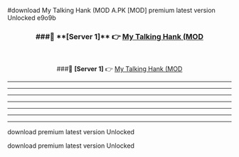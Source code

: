 #download My Talking Hank (MOD A.PK [MOD] premium latest version Unlocked e9o9b 



<div align="center">
<h3>###🔹 **[Server 1]** 👉 <a href="https://download1apk.web.app/">My Talking Hank (MOD</a></h3><br>


###🔹 **[Server 1]** 👉 <a href="https://download1apk.web.app/">My Talking Hank (MOD</a></h3>
</div>



----------------------------------------------------------

----------------------------------------------------------

----------------------------------------------------------

----------------------------------------------------------

----------------------------------------------------------

----------------------------------------------------------

----------------------------------------------------------

download premium latest version Unlocked

download premium latest version Unlocked
